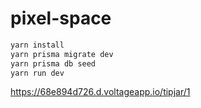 # pixel-space

```bash
yarn install
yarn prisma migrate dev
yarn prisma db seed
yarn run dev
```

https://68e894d726.d.voltageapp.io/tipjar/1

